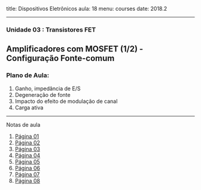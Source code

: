 title: Dispositivos Eletrônicos
aula: 18
menu: courses
date: 2018.2

---
### Unidade 03 : Transistores FET
## Amplificadores com MOSFET (1/2) - Configuração Fonte-comum

### Plano de Aula:
1. Ganho, impedância de E/S
2. Degeneração de fonte
3. Impacto do efeito de modulação de canal
4. Carga ativa

---

Notas de aula

1. [Página 01](/static/pdf/aula18/1.pdf)
2. [Página 02](/static/pdf/aula18/2.pdf)
3. [Página 03](/static/pdf/aula18/3.pdf)
4. [Página 04](/static/pdf/aula18/4.pdf)
5. [Página 05](/static/pdf/aula18/5.pdf)
6. [Página 06](/static/pdf/aula18/6.pdf)
7. [Página 07](/static/pdf/aula18/7.pdf)
7. [Página 08](/static/pdf/aula18/8.pdf)

